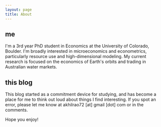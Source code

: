 ```yaml
---
layout: page
title: About
---
```

## me
I'm a 3rd year PhD student in Economics at the University of Colorado, Boulder. I'm broadly interested in microeconomics and econometrics, particularly resource use and high-dimensional modeling. My current research is focused on the economics of Earth's orbits and trading in Australian water markets.

## this blog
This blog started as a commitment device for studying, and has become a place for me to think out loud about things I find interesting. If you spot an error, please let me know at akhilrao72 [at] gmail [dot] com or in the comments.

Hope you enjoy!

